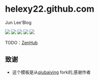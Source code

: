 # helexy22.github.com
Jun Lee'Blog

[![](https://img.shields.io/github/issues/helexy22/helexy22.github.com.svg)](https://github.com/helexy22/helexy22.github.com/issues)  [![](https://img.shields.io/github/forks/helexy22/helexy22.github.com.svg)](https://github.com/helexy22/helexy22.github.com/network) [![](https://img.shields.io/github/stars/helexy22/helexy22.github.com.svg)](https://github.com/helexy22/helexy22.github.com/stargazers) [![](https://travis-ci.org/helexy22/helexy22.github.com.svg?branch=master)](https://travis-ci.org/justjavac/free-programming-books-zh_CN) [![](https://img.shields.io/github/release/helexy22/helexy22.github.com.svg)](https://github.com/helexy22/helexy22.github.com/releases)

TODO：[ZenHub](https://app.zenhub.com/workspaces/helexy22githubcom-5bbe011226f2164f0af2aadb/boards)

## 致谢

- 这个模板是从[qiubaiying](https://github.com/qiubaiying/qiubaiying.github.io) fork的,感谢作者

